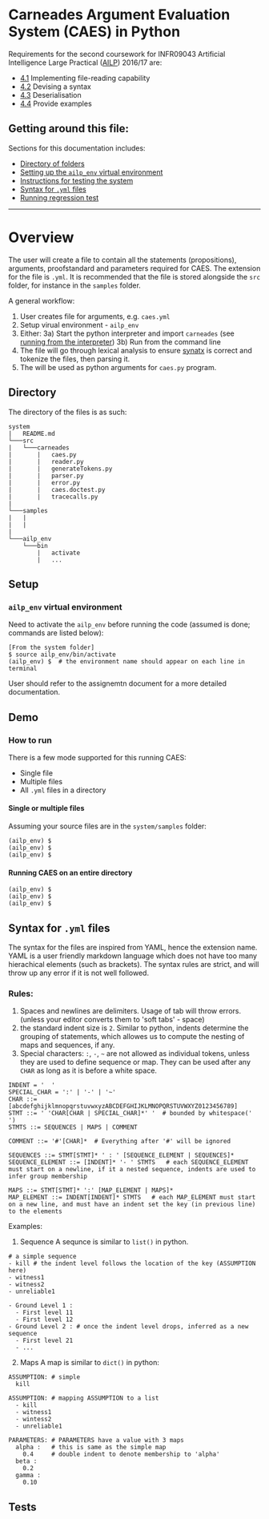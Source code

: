 # Carneades Argument Evaluation System (CAES) in Python
Requirements for the second coursework for INFR09043 Artificial Intelligence Large Practical ([AILP](http://www.inf.ed.ac.uk/teaching/courses/ailp/)) 2016/17 are:

- [4.1](www.inf.ed.ac.uk/teaching/courses/ailp/2016-17/assignments/assignment2.pdf#4) Implementing file-reading capability
- [4.2](www.inf.ed.ac.uk/teaching/courses/ailp/2016-17/assignments/assignment2.pdf#5) Devising a syntax
- [4.3](www.inf.ed.ac.uk/teaching/courses/ailp/2016-17/assignments/assignment2.pdf#5) Deserialisation
- [4.4](www.inf.ed.ac.uk/teaching/courses/ailp/2016-17/assignments/assignment2.pdf#5) Provide examples


## Getting around this file:
Sections for this documentation includes:
* [Directory of folders](#directory)
* [Setting up the `ailp_env` virtual environment](#setup)
* [Instructions for testing the system](#demo)
* [Syntax for `.yml` files](#syntax)
* [Running regression test](#testing)

-------

Overview
======
The user will create a file to contain all the statements (propositions), arguments, proofstandard and parameters required for CAES. The extension for the file is `.yml`. It is recommended that the file is stored alongside the `src` folder, for instance in the `samples` folder.

A general workflow:
1) User creates file for arguments, e.g. `caes.yml`
2) Setup virual environment - `ailp_env`
3) Either:
3a) Start the python interpreter and import `carneades` (see [running from the interpreter](#Interpreter))
3b) Run from the command line
4) The file will go through lexical analysis to ensure [synatx](#syntax) is correct and tokenize the files, then parsing it.
5) The will be used as python arguments for `caes.py` program.

## Directory
The directory of the files is as such:
```
system
|   README.md
└───src
|   └───carneades
|       |   caes.py
|       |   reader.py
|       |   generateTokens.py
|       |   parser.py
|       |   error.py
|       |   caes.doctest.py
|       |   tracecalls.py
|      
└───samples
|   |
|   |
|
└───ailp_env
    └───bin
        |   activate
        |   ...

```
## Setup

### `ailp_env` virtual environment
Need to activate the `ailp_env` before running the code (assumed is done; commands are listed below):
```$
[From the system folder]
$ source ailp_env/bin/activate
(ailp_env) $  # the environment name should appear on each line in terminal
```
User should refer to the assignemtn document for a more detailed documentation.

## Demo

### How to run
There is a few mode supported for this running CAES:
* Single file
* Multiple files
* All `.yml` files in a directory

#### Single or multiple files
Assuming your source files are in the `system/samples` folder:
```$
(ailp_env) $
(ailp_env) $
(ailp_env) $
```
#### Running CAES on an entire directory
```$
(ailp_env) $
(ailp_env) $
(ailp_env) $
```

## Syntax for `.yml` files
The syntax for the files are inspired from YAML, hence the extension name. YAML is a user friendly markdown language which does not have too many hierachical elements (such as brackets). The syntax rules are strict, and will throw up any error if it is not well followed.

### Rules:
1) Spaces and newlines are delimiters. Usage of tab will throw errors. (unless your editor converts them to 'soft tabs' - space)
2) the standard indent size is `2`. Similar to python, indents determine the grouping of statements, which allowes us to compute the nesting of maps and sequences, if any.
3) Special characters: `:`, `-`, `~` are not allowed as individual tokens, unless they are used to define sequence or map. They can be used after any `CHAR` as long as it is before a white space.

```
INDENT = '  '
SPECIAL_CHAR = ':' | '-' | '~'
CHAR ::= [abcdefghijklmnopqrstuvwxyzABCDEFGHIJKLMNOPQRSTUVWXYZ0123456789]
STMT ::= ' 'CHAR[CHAR | SPECIAL_CHAR]*' '  # bounded by whitespace(' ')
STMTS ::= SEQUENCES | MAPS | COMMENT

COMMENT ::= '#'[CHAR]*  # Everything after '#' will be ignored

SEQUENCES ::= STMT[STMT]* ' : ' [SEQUENCE_ELEMENT | SEQUENCES]*
SEQUENCE_ELEMENT ::= [INDENT]* '- ' STMTS   # each SEQUENCE_ELEMENT must start on a newline, if it a nested sequence, indents are used to infer group membership

MAPS ::= STMT[STMT]* ':' [MAP_ELEMENT | MAPS]*
MAP_ELEMENT ::= INDENT[INDENT]* STMTS   # each MAP_ELEMENT must start on a new line, and must have an indent set the key (in previous line) to the elements
```

Examples:
1) Sequence
A sequnce is similar to `list()` in python.
```
# a simple sequence
- kill # the indent level follows the location of the key (ASSUMPTION here)
- witness1
- witness2
- unreliable1

- Ground Level 1 :
  - First level 11
  - First level 12
- Ground Level 2 : # once the indent level drops, inferred as a new sequence
  - First level 21
  - ...
```

2) Maps
A map is similar to `dict()` in python:
```
ASSUMPTION: # simple
  kill

ASSUMPTION: # mapping ASSUMPTION to a list
  - kill
  - witness1
  - wintess2
  - unreliable1

PARAMETERS: # PARAMETERS have a value with 3 maps
  alpha :   # this is same as the simple map
    0.4     # double indent to denote membership to 'alpha'
  beta :
    0.2
  gamma :
    0.10
```



## Tests
